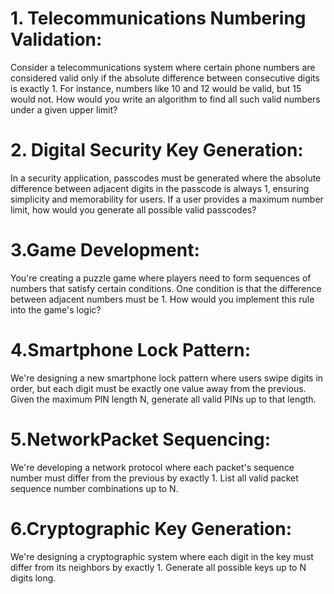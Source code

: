 # 1. Telecommunications Numbering Validation:
Consider a telecommunications system where certain phone numbers are considered valid only if the absolute difference between consecutive digits is exactly 1. For instance, numbers like 10 and 12 would be valid, but 15 would not. How would you write an algorithm to find all such valid numbers under a given upper limit?

# 2. Digital Security Key Generation:
In a security application, passcodes must be generated where the absolute difference between adjacent digits in the passcode is always 1, ensuring simplicity and memorability for users. If a user provides a maximum number limit, how would you generate all possible valid passcodes?

# 3.Game Development:
You're creating a puzzle game where players need to form sequences of numbers that satisfy certain conditions. One condition is that the difference between adjacent numbers must be 1. How would you implement this rule into the game's logic?

# 4.Smartphone Lock Pattern:
We're designing a new smartphone lock pattern where users swipe digits in order, but each digit must be exactly one value away from the previous. Given the maximum PIN length N, generate all valid PINs up to that length.

# 5.NetworkPacket Sequencing:
We're developing a network protocol where each packet's sequence number must differ from the previous by exactly 1. List all valid packet sequence number combinations up to N.

# 6.Cryptographic Key Generation:
We're designing a cryptographic system where each digit in the key must differ from its neighbors by exactly 1. Generate all possible keys up to N digits long.
